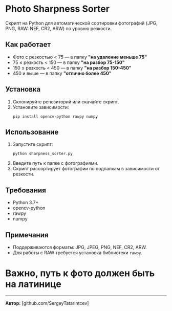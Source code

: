 # Photo Sharpness Sorter

Скрипт на Python для автоматической сортировки фотографий (JPG, PNG, RAW: NEF, CR2, ARW) по уровню резкости.

## Как работает

- Фото с резкостью < 75 — в папку **"на удаление меньше 75"**
- 75 ≤ резкость < 150 — в папку **"на разбор 75-150"**
- 150 ≤ резкость < 450 — в папку **"на разбор 150-450"**
- 450 и выше — в папку **"отлично более 450"**

## Установка

1. Склонируйте репозиторий или скачайте скрипт.
2. Установите зависимости:
    ```
    pip install opencv-python rawpy numpy
    ```

## Использование

1. Запустите скрипт:
    ```
    python sharpness_sorter.py
    ```
2. Введите путь к папке с фотографиями.
3. Скрипт рассортирует фотографии по подпапкам в зависимости от резкости.

## Требования

- Python 3.7+
- opencv-python
- rawpy
- numpy

## Примечания

- Поддерживаются форматы: JPG, JPEG, PNG, NEF, CR2, ARW.
- Для работы с RAW требуется установка библиотеки `rawpy`.
# Важно, путь к фото должен быть на латинице
---

**Автор:** [github.com/SergeyTatarintcev]  

